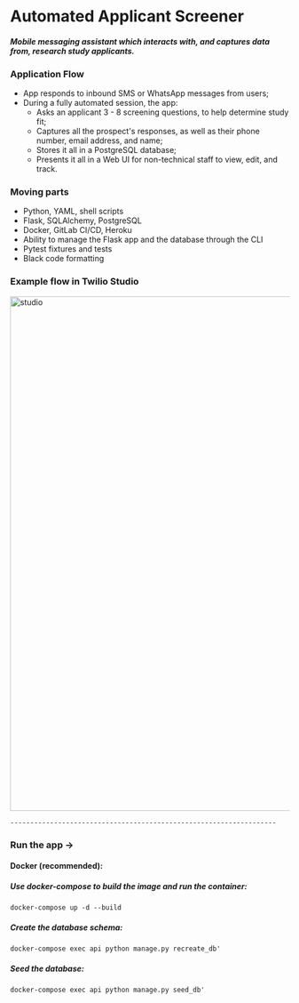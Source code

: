 # Automated Applicant Screener


#### _Mobile messaging assistant which interacts with, and captures data from, research study applicants._ 

### Application Flow
- App responds to inbound SMS or WhatsApp messages from users; 
- During a fully automated session, the app: 
    - Asks an applicant 3 - 8 screening questions, to help determine study fit;
    - Captures all the prospect's responses, as well as their phone number, email address, and name;
    - Stores it all in a PostgreSQL database;
    - Presents it all in a Web UI for non-technical staff to view, edit, and track. 

### Moving parts
- Python, YAML, shell scripts
- Flask, SQLAlchemy, PostgreSQL
- Docker, GitLab CI/CD, Heroku
- Ability to manage the Flask app and the database through the CLI
- Pytest fixtures and tests
- Black code formatting

### Example flow in Twilio Studio
<img width="926" alt="studio" src="https://user-images.githubusercontent.com/30704684/127727787-c2e01370-55e7-4605-9a12-a3de9148ca51.png">



```
-------------------------------------------------------------------
```

### Run the app ->

#### Docker (recommended):
##### Use docker-compose to build the image and run the container:
```
docker-compose up -d --build
```

##### Create the database schema:
```
docker-compose exec api python manage.py recreate_db'
```
    
##### Seed the database:
```
docker-compose exec api python manage.py seed_db'
```
